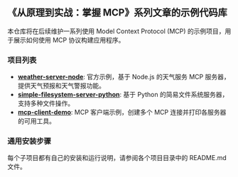 ## 《从原理到实战：掌握 MCP》系列文章的示例代码库

本仓库将在后续维护一系列使用 Model Context Protocol (MCP) 的示例项目，用于展示如何使用 MCP 协议构建应用程序。

### 项目列表

-   **[weather-server-node](./weather-server-node/)**: 官方示例，基于 Node.js 的天气服务 MCP 服务器，提供天气预报和天气警报功能。
-   **[simple-filesystem-server-python](./simple-filesystem-server-python/)**: 基于 Python 的简易文件系统服务器，支持多种文件操作。
-   **[mcp-client-demo](./mcp-client-demo/)**: MCP 客户端示例，创建多个 MCP 连接并打印各服务器的可用工具。

### 通用安装步骤

每个子项目都有自己的安装和运行说明，请参阅各个项目目录中的 README.md 文件。

